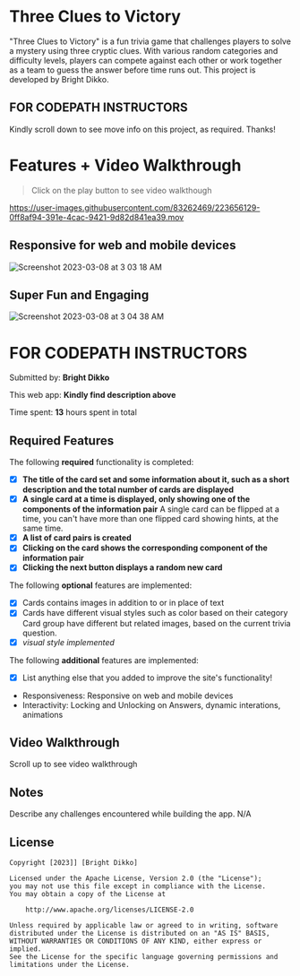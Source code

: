 #  Three Clues to Victory
"Three Clues to Victory" is a fun trivia game that challenges players to solve a mystery using three cryptic clues. With various random categories and difficulty levels, players can compete against each other or work together as a team to guess the answer before time runs out.
This project is developed by Bright Dikko.
## FOR CODEPATH INSTRUCTORS
Kindly scroll down to see move info on this project, as required. Thanks!

# Features + Video Walkthrough
> Click on the play button to see video walkthough

https://user-images.githubusercontent.com/83262469/223656129-0ff8af94-391e-4cac-9421-9d82d841ea39.mov


>
## Responsive for web and mobile devices
![Screenshot 2023-03-08 at 3 03 18 AM](https://user-images.githubusercontent.com/83262469/223656106-8e09e78b-6f2e-423d-8524-08a31020a1dd.png)

>
## Super Fun and Engaging
![Screenshot 2023-03-08 at 3 04 38 AM](https://user-images.githubusercontent.com/83262469/223656120-fef75257-2b1d-4bd1-af8a-d77a3d8ec4b4.png)



# FOR CODEPATH INSTRUCTORS
Submitted by: **Bright Dikko**

This web app: **Kindly find description above**

Time spent: **13** hours spent in total

## Required Features

The following **required** functionality is completed:

- [x] **The title of the card set and some information about it, such as a short description and the total number of cards are displayed**
- [x] **A single card at a time is displayed, only showing one of the components of the information pair**
A single card can be flipped at a time, you can't have more than one flipped card showing hints, at the same time. 
- [x] **A list of card pairs is created**
- [x] **Clicking on the card shows the corresponding component of the information pair**
- [x] **Clicking the next button displays a random new card**

The following **optional** features are implemented:

- [x] Cards contains images in addition to or in place of text
- [x] Cards have different visual styles such as color based on their category
Card group have different but related images, based on the current trivia question.
- [x] *visual style implemented*

The following **additional** features are implemented:

* [x] List anything else that you added to improve the site's functionality!
- Responsiveness: Responsive on web and mobile devices
- Interactivity: Locking and Unlocking on Answers, dynamic interations, animations

## Video Walkthrough

Scroll up to see video walkthrough

## Notes

Describe any challenges encountered while building the app.
N/A

## License

    Copyright [2023]] [Bright Dikko]

    Licensed under the Apache License, Version 2.0 (the "License");
    you may not use this file except in compliance with the License.
    You may obtain a copy of the License at

        http://www.apache.org/licenses/LICENSE-2.0

    Unless required by applicable law or agreed to in writing, software
    distributed under the License is distributed on an "AS IS" BASIS,
    WITHOUT WARRANTIES OR CONDITIONS OF ANY KIND, either express or implied.
    See the License for the specific language governing permissions and
    limitations under the License.

